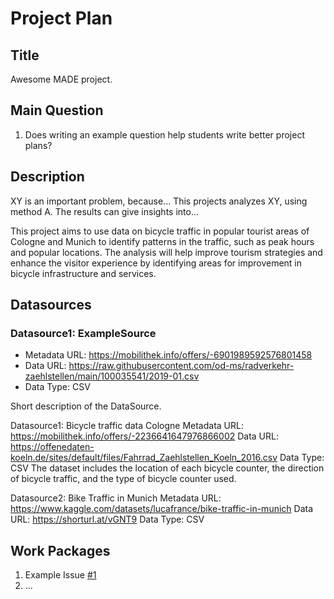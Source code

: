 # Project Plan

## Title
<!-- Give your project a short title. -->
Awesome MADE project.

## Main Question

<!-- Think about one main question you want to answer based on the data. -->
1. Does writing an example question help students write better project plans?

## Description

<!-- Describe your data science project in max. 200 words. Consider writing about why and how you attempt it. -->
XY is an important problem, because... This projects analyzes XY, using method A. The results can give insights into...

This project aims to use data on bicycle traffic in popular tourist areas of Cologne and Munich to identify patterns in the traffic, such as peak hours and popular locations. The analysis will help improve tourism strategies and enhance the visitor experience by identifying areas for improvement in bicycle infrastructure and services.




## Datasources

<!-- Describe each datasources you plan to use in a section. Use the prefic "DatasourceX" where X is the id of the datasource. -->

### Datasource1: ExampleSource
* Metadata URL: https://mobilithek.info/offers/-6901989592576801458
* Data URL: https://raw.githubusercontent.com/od-ms/radverkehr-zaehlstellen/main/100035541/2019-01.csv
* Data Type: CSV

Short description of the DataSource.


Datasource1: Bicycle traffic data Cologne
Metadata URL: https://mobilithek.info/offers/-2236641647976866002
Data URL: https://offenedaten-koeln.de/sites/default/files/Fahrrad_Zaehlstellen_Koeln_2016.csv
Data Type: CSV
The dataset includes the location of each bicycle counter, the direction of bicycle traffic, and the type of bicycle counter used.

Datasource2: Bike Traffic in Munich
Metadata URL: https://www.kaggle.com/datasets/lucafrance/bike-traffic-in-munich
Data URL: https://shorturl.at/vGNT9
Data Type: CSV


## Work Packages

<!-- List of work packages ordered sequentially, each pointing to an issue with more details. -->

1. Example Issue [#1][i1]
2. ...

[i1]: https://github.com/jvalue/made-template/issues/1
